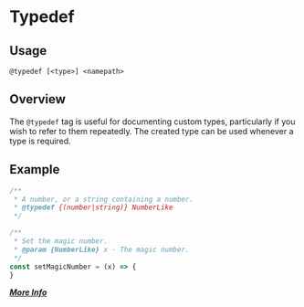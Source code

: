 # Typedef

## Usage
`@typedef [<type>] <namepath>`
 
## Overview
The `@typedef` tag is useful for documenting custom types, particularly if you wish to refer to them repeatedly.
The created type can be used whenever a type is required.

## Example
```javascript
/**
 * A number, or a string containing a number.
 * @typedef {(number|string)} NumberLike
 */

/**
 * Set the magic number.
 * @param {NumberLike} x - The magic number.
 */
const setMagicNumber = (x) => {
}
```

**[_More Info_](http://usejsdoc.org/tags-typedef.html)**
